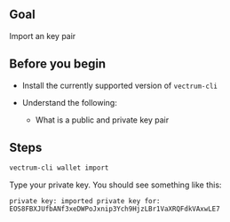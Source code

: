 ## Goal

Import an key pair

## Before you begin

* Install the currently supported version of `vectrum-cli`

* Understand the following:
  * What is a public and private key pair

## Steps

```sh
vectrum-cli wallet import
```

Type your private key. You should see something like this:

```console
private key: imported private key for: EOS8FBXJUfbANf3xeDWPoJxnip3Ych9HjzLBr1VaXRQFdkVAxwLE7
```
